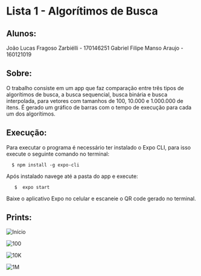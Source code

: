 # Lista 1 - Algorítimos de Busca 

## Alunos:
João Lucas Fragoso Zarbiélli - 170146251
Gabriel Filipe Manso Araujo - 160121019

## Sobre:

O trabalho consiste em um app que faz comparação entre três tipos de algorítimos de busca, a busca sequencial, busca binária e busca interpolada, para vetores com tamanhos de 100, 10.000 e 1.000.000 de itens. É gerado um gráfico de barras com o tempo de execução para cada um dos algorítimos.

## Execução: 

Para executar o programa é necessário ter instalado o Expo CLI, para isso execute o seguinte comando no terminal:

      $ npm install -g expo-cli

Após instalado navege até a pasta do app e execute:

       $  expo start 

Baixe o aplicativo Expo no celular e escaneie o QR code gerado no terminal. 

## Prints:

![Início](./assets/init.jpg)

![100](./assets/2.jpg)

![10K](./assets/3.jpg)

![1M](./assets/4.jpg)